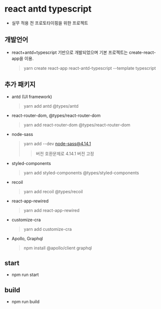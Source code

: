 # react antd typescript

- 실무 적용 전 프로토타이핑을 위한 프로젝트

## 개발언어

- react+antd+typescript 기반으로 개발되었으며 기본 프로젝트는 create-react-app을 이용.
  > yarn create react-app react-antd-typescript --template typescript

## 추가 패키지

- antd (UI framework)
  > yarn add antd @types/antd
- react-router-dom, @types/react-router-dom
  > yarn add react-router-dom @types/react-router-dom
- node-sass
  > yarn add --dev node-sass@4.14.1
  > > 버전 호환문제로 4.14.1 버전 고정
- styled-components
  > yarn add styled-components @types/styled-components
- recoil
  > yarn add recoil @types/recoil
- react-app-rewired
  > yarn add react-app-rewired
- customize-cra
  > yarn add customize-cra
- Apollo, Graphql
  > npm install @apollo/client graphql

## start

- npm run start

## build

- npm run build
